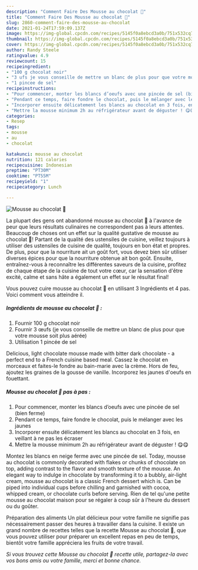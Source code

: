 ```yaml
---
description: "Comment Faire Des Mousse au chocolat 🍫"
title: "Comment Faire Des Mousse au chocolat 🍫"
slug: 2860-comment-faire-des-mousse-au-chocolat
date: 2021-01-24T17:59:09.137Z
image: https://img-global.cpcdn.com/recipes/5145f0a8ebcd3a0b/751x532cq70/mousse-au-chocolat-🍫-photo-principale-de-la-recette.jpg
thumbnail: https://img-global.cpcdn.com/recipes/5145f0a8ebcd3a0b/751x532cq70/mousse-au-chocolat-🍫-photo-principale-de-la-recette.jpg
cover: https://img-global.cpcdn.com/recipes/5145f0a8ebcd3a0b/751x532cq70/mousse-au-chocolat-🍫-photo-principale-de-la-recette.jpg
author: Randy Steele
ratingvalue: 4.9
reviewcount: 15
recipeingredient:
- "100 g chocolat noir"
- "3 ufs je vous conseille de mettre un blanc de plus pour que votre mousse soit plus aeree"
- "1 pincee de sel"
recipeinstructions:
- "Pour commencer, monter les blancs d’oeufs avec une pincée de sel (bien ferme)"
- "Pendant ce temps, faire fondre le chocolat, puis le mélanger avec les jaunes"
- "Incorporer ensuite délicatement les blancs au chocolat en 3 fois, en veillant à ne pas les écraser"
- "Mettre la mousse minimum 2h au réfrigérateur avant de déguster ! 😋😋"
categories:
- Resep
tags:
- mousse
- au
- chocolat

katakunci: mousse au chocolat 
nutrition: 121 calories
recipecuisine: Indonesian
preptime: "PT30M"
cooktime: "PT55M"
recipeyield: "1"
recipecategory: Lunch

---
```



![Mousse au chocolat 🍫](https://img-global.cpcdn.com/recipes/5145f0a8ebcd3a0b/751x532cq70/mousse-au-chocolat-🍫-photo-principale-de-la-recette.jpg)

La plupart des gens ont abandonné mousse au chocolat 🍫 à l'avance de peur que leurs résultats culinaires ne correspondent pas à leurs attentes. Beaucoup de choses ont un effet sur la qualité gustative de mousse au chocolat 🍫! Partant de la qualité des ustensiles de cuisine, veillez toujours à utiliser des ustensiles de cuisine de qualité, toujours en bon état et propres. De plus, pour que la nourriture ait un goût fort, vous devez bien sûr utiliser diverses épices pour que la nourriture obtenue ait bon goût. Ensuite, entraînez-vous à reconnaître les différentes saveurs de la cuisine, profitez de chaque étape de la cuisine de tout votre cœur, car la sensation d'être excité, calme et sans hâte a également un effet sur le résultat final!

<!--inarticleads1-->

Vous pouvez cuire mousse au chocolat 🍫 en utilisant 3 Ingrédients et 4 pas. Voici comment vous atteindre il.

##### Ingrédients de mousse au chocolat 🍫 :

1. Fournir 100 g chocolat noir
1. Fournir 3 œufs (je vous conseille de mettre un blanc de plus pour que votre mousse soit plus aérée)
1. Utilisation 1 pincée de sel


Delicious, light chocolate mousse made with bitter dark chocolate - a perfect end to a French cuisine based meal. Cassez le chocolat en morceaux et faites-le fondre au bain-marie avec la crème. Hors de feu, ajoutez les graines de la gousse de vanille. Incorporez les jaunes d&#39;oeufs en fouettant. 

<!--inarticleads2-->

##### Mousse au chocolat 🍫 pas à pas :

1. Pour commencer, monter les blancs d’oeufs avec une pincée de sel (bien ferme)
1. Pendant ce temps, faire fondre le chocolat, puis le mélanger avec les jaunes
1. Incorporer ensuite délicatement les blancs au chocolat en 3 fois, en veillant à ne pas les écraser
1. Mettre la mousse minimum 2h au réfrigérateur avant de déguster ! 😋😋


Montez les blancs en neige ferme avec une pincée de sel. Today, mousse au chocolat is commonly decorated with flakes or chunks of chocolate on top, adding contrast to the flavor and smooth texture of the mousse. An elegant way to indulge in chocolate by transforming it to a bubbly, air-light cream, mousse au chocolat is a classic French dessert which is. Can be piped into individual cups before chilling and garnished with cocoa, whipped cream, or chocolate curls before serving. Rien de tel qu&#39;une petite mousse au chocolat maison pour se régaler à coup sûr à l&#39;heure du dessert ou du goûter. 

<!--inarticleads1-->

<p>
Préparation des aliments Un plat délicieux pour votre famille ne signifie pas nécessairement passer des heures à travailler dans la cuisine. Il existe un grand nombre de recettes telles que la recette Mousse au chocolat 🍫, que vous pouvez utiliser pour préparer un excellent repas en peu de temps, bientôt votre famille appréciera les fruits de votre travail.
</p>

<p>
<i>Si vous trouvez cette Mousse au chocolat 🍫 recette utile, partagez-la avec vos bons amis ou votre famille, merci et bonne chance.</i>
</p>
